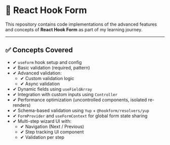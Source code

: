 # 📘 React Hook Form

This repository contains code implementations of the advanced features and concepts of **React Hook Form** as part of my learning journey.

---

## ✅ Concepts Covered

- ✔ `useForm` hook setup and config
- ✔ Basic validation (required, pattern)
- ✔ Advanced validation:
  - ✔ Custom validation logic
  - ✔ Async validation
- ✔ Dynamic fields using `useFieldArray`
- ✔ Integration with custom inputs using `Controller`
- ✔ Performance optimization (uncontrolled components, isolated re-renders)
- ✔ Schema-based validation using `Yup` + `@hookform/resolvers/yup`
- ✔ `FormProvider` and `useFormContext` for global form state sharing
- ✔ Multi-step wizard UI with:
  - ✔ Navigation (Next / Previous)
  - ✔ Step tracking UI component
  - ✔ Validation per step